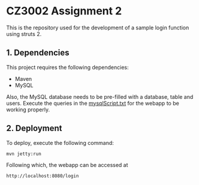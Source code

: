 # CZ3002 Assignment 2
This is the repository used for the development of a sample login function using struts 2.

## 1. Dependencies
This project requires the following dependencies:
* Maven
* MySQL

Also, the MySQL database needs to be pre-filled with a database, table and users. Execute the queries in the [mysqlScript.txt](mysqlScript.txt) for the webapp to be working properly.

## 2. Deployment
To deploy, execute the following command:
```
mvn jetty:run
```
Following which, the webapp can be accessed at
```
http://localhost:8080/login
```

